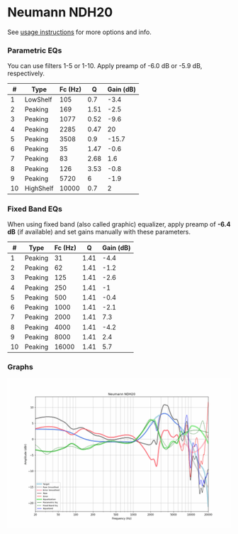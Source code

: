 # Neumann NDH20
See [usage instructions](https://github.com/jaakkopasanen/AutoEq#usage) for more options and info.

### Parametric EQs
You can use filters 1-5 or 1-10. Apply preamp of -6.0 dB or -5.9 dB, respectively.

|   # | Type      |   Fc (Hz) |    Q |   Gain (dB) |
|-----|-----------|-----------|------|-------------|
|   1 | LowShelf  |       105 | 0.7  |        -3.4 |
|   2 | Peaking   |       169 | 1.51 |        -2.5 |
|   3 | Peaking   |      1077 | 0.52 |        -9.6 |
|   4 | Peaking   |      2285 | 0.47 |        20   |
|   5 | Peaking   |      3508 | 0.9  |       -15.7 |
|   6 | Peaking   |        35 | 1.47 |        -0.6 |
|   7 | Peaking   |        83 | 2.68 |         1.6 |
|   8 | Peaking   |       126 | 3.53 |        -0.8 |
|   9 | Peaking   |      5720 | 6    |        -1.9 |
|  10 | HighShelf |     10000 | 0.7  |         2   |

### Fixed Band EQs
When using fixed band (also called graphic) equalizer, apply preamp of **-6.4 dB** (if available) and set gains manually with these parameters.

|   # | Type    |   Fc (Hz) |    Q |   Gain (dB) |
|-----|---------|-----------|------|-------------|
|   1 | Peaking |        31 | 1.41 |        -4.4 |
|   2 | Peaking |        62 | 1.41 |        -1.2 |
|   3 | Peaking |       125 | 1.41 |        -2.6 |
|   4 | Peaking |       250 | 1.41 |        -1   |
|   5 | Peaking |       500 | 1.41 |        -0.4 |
|   6 | Peaking |      1000 | 1.41 |        -2.1 |
|   7 | Peaking |      2000 | 1.41 |         7.3 |
|   8 | Peaking |      4000 | 1.41 |        -4.2 |
|   9 | Peaking |      8000 | 1.41 |         2.4 |
|  10 | Peaking |     16000 | 1.41 |         5.7 |

### Graphs
![](./Neumann%20NDH20.png)
